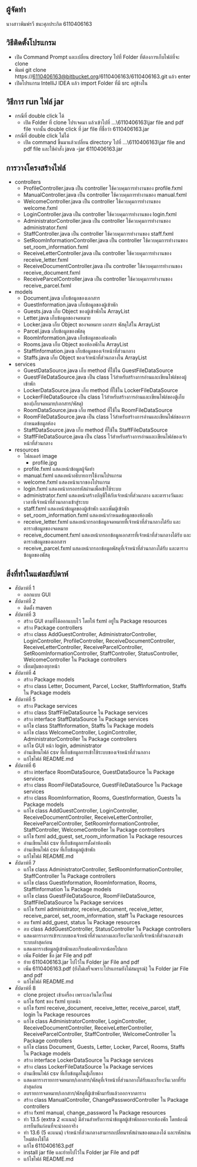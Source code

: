 ## ผู้จัดทำ
นางสาวพิมพ์รวี ชนะศุภประกิต
6110406163

## วิธีติดตั้งโปรแกรม
* เปิด Command Prompt และเปลี่ยน directory ไปที่ Folder ที่ต้องการเก็บไฟล์ที่จะ clone
* พิมพ์ git clone https://6110406163@bitbucket.org/6110406163/6110406163.git แล้ว enter
* เปิดโปรแกรม IntelliJ IDEA แล้ว import Folder ที่มี src อยู่ข้างใน

## วิธีการ run ไฟล์ jar
* กรณีที่ double click ได้ 
    - เปิด Folder ที่ clone โปรเจคมา แล้วเข้าไปที่ ...\6110406163\jar file and pdf file จากนั้น double click ที่ jar file ที่ชื่อว่า 6110406163.jar 
* กรณีที่ double click ไม่ได้
    - เปิด command ขึ้นมาแล้วเปลี่ยน directory ไปที่ ...\6110406163\jar file and pdf file และใช้คำสั่ง java -jar 6110406163.jar

## การวางโครงสร้างไฟล์
* controllers
    - ProfileController.java เป็น controller ใช้ควบคุมการทำงานของ profile.fxml
    - ManualController.java เป็น controller ใช้ควบคุมการทำงานของ manual.fxml
    - WelcomeController.java เป็น controller ใช้ควบคุมการทำงานของ welcome.fxml
    - LoginController.java เป็น controller ใช้ควบคุมการทำงานของ login.fxml
    - AdministratorController.java เป็น controller ใช้ควบคุมการทำงานของ administrator.fxml
    - StaffController.java เป็น controller ใช้ควบคุมการทำงานของ staff.fxml
    - SetRoomInformationController.java เป็น controller ใช้ควบคุมการทำงานของ set_room_information.fxml
    - ReceiveLetterController.java เป็น controller ใช้ควบคุมการทำงานของ receive_letter.fxml
    - ReceiveDocumentController.java เป็น controller ใช้ควบคุมการทำงานของ receive_document.fxml
    - ReceiveParcelController.java เป็น controller ใช้ควบคุมการทำงานของ receive_parcel.fxml
* models
    - Document.java เก็บข้อมูลของเอกสาร
    - GuestInformation.java เก็บข้อมูลของผู้เข้าพัก
    - Guests.java เก็บ Object ของผู้เข้าพักใน ArrayList
    - Letter.java เก็บข้อมูลของจดหมาย
    - Locker.java เก็บ Object ของจดหมาย เอกสาร พัสดุใส่ใน ArrayList
    - Parcel.java เก็บข้อมูลของพัสดุ
    - RoomInformation.java เก็บข้อมูลของห้องพัก
    - Rooms.java เก็บ Object ของห้องพักใน ArrayList
    - StaffInformation.java เก็บข้อมูลของเจ้าหน้าที่ส่วนกลาง
    - Staffs.java เก็บ Object ของเจ้าหน้าที่ส่วนกลางใน ArrayList
* services
    - GuestDataSource.java เก็บ method ที่ใช้ใน GuestFileDataSource
    - GuestFileDataSource.java เป็น class ไว้สำหรับสร้างการอ่านและเขียนไฟล์ของผู้เข้าพัก
    - LockerDataSource.java เก็บ method ที่ใช้ใน LockerFileDataSource
    - LockerFileDataSource เป็น class ไว้สำหรับสร้างการอ่านและเขียนไฟล์ของตู้เก็บของ(เก็บจดหมาย/เอกสาร/พัสดุ)
    - RoomDataSource.java เก็บ method ที่ใช้ใน RoomFileDataSource
    - RoomFileDataSource.java เป็น class ไว้สำหรับสร้างการอ่านและเขียนไฟล์ของการกำหนดข้อมูลห้อง
    - StaffDataSource.java เก็บ method ที่ใช้ใน StaffFileDataSource
    - StaffFileDataSource.java เป็น class ไว้สำหรับสร้างการอ่านและเขียนไฟล์ของเจ้าหน้าที่ส่วนกลาง
* resources
    - โฟลเดอร์ image
        - profile.jpg
    - profile.fxml แสดงหน้าข้อมูลผู้จัดทำ
    - manual.fxml แสดงหน้าอธิบายการใช้งานโปรแกรม
    - welcome.fxml แสดงหน้าแรกของโปรแกรม
    - login.fxml แสดงหน้ากรอกรหัสผ่านเพื่อเข้าใช้ระบบ
    - administrator.fxml แสดงหน้าสร้างบัญชีให้กับเจ้าหน้าที่ส่วนกลาง และตารางวันและเวลาที่เจ้าหน้าที่ส่วนกลางเข้าสู่ระบบ
    - staff.fxml แสดงหน้าข้อมูลของผู้เข้าพัก และเพิ่มผู้เข้าพัก
    - set_room_information.fxml แสดงหน้ากำหนดข้อมูลของห้องพัก
    - receive_letter.fxml แสดงหน้ากรอกข้อมูลจดหมายที่เจ้าหน้าที่ส่วนกลางได้รับ และตารางข้อมูลของจดหมาย
    - receive_document.fxml แสดงหน้ากรอกข้อมูลเอกสารที่เจ้าหน้าที่ส่วนกลางได้รับ และตารางข้อมูลของเอกสาร
    - receive_parcel.fxml แสดงหน้ากรอกข้อมูลพัสดุที่เจ้าหน้าที่ส่วนกลางได้รับ และตารางข้อมูลของพัสดุ

## สิ่งที่ทำในแต่ละสัปดาห์
* สัปดาห์ที่ 1
    - ออกแบบ GUI
* สัปดาห์ที่ 2
    - ติดตั้ง maven
* สัปดาห์ที่ 3
    - สร้าง GUI ตามที่ได้ออกแบบไว้ โดยให้ fxml อยู่ใน Package resources
    - สร้าง Package controllers
    - สร้าง class AddGuestController, AdministratorController, LoginController, ProfileController, ReceiveDocumentController,
    ReceiveLetterController, ReceiveParcelController, SetRoomInformationController, StaffController, StatusController, WelcomeController
    ใน Package controllers
    - เชื่อมปุ่มของทุกหน้า
* สัปดาห์ที่ 4
    - สร้าง Package models
    - สร้าง class Letter, Document, Parcel, Locker, StaffInformation, Staffs ใน Package models
* สัปดาห์ที่ 5
    - สร้าง Package services
    - สร้าง class StaffFileDataSource ใน Package services
    - สร้าง interface StaffDataSource ใน Package services
    - แก้ไข class StaffInformation, Staffs ใน Package models
    - แก้ไข class WelcomeController, LoginController, AdministratorController ใน Package controllers
    - แก้ไข GUI หน้า login, administrator
    - อ่านเขียนไฟล์ csv ที่เก็บข้อมูลการเข้าใช้ระบบของเจ้าหน้าที่ส่วนกลาง
    - แก้ไขไฟล์ README.md
* สัปดาห์ที่ 6
    - สร้าง interface RoomDataSource, GuestDataSource ใน Package services
    - สร้าง class RoomFileDataSource, GuestFileDataSource ใน Package services
    - สร้าง class RoomInformation, Rooms, GuestInformation, Guests ใน Package models
    - แก้ไข class AddGuestController, LoginController, ReceiveDocumentController, ReceiveLetterController, ReceiveParcelController,
    SetRoomInformationController, StaffController, WelcomeController ใน Package controllers
    - แก้ไข fxml add_guest, set_room_information ใน Package resources
    - อ่านเขียนไฟล์ csv ที่เก็บข้อมูลการตั้งค่าห้องพัก
    - อ่านเขียนไฟล์ csv ที่เก็บข้อมูลผู้เข้าพัก
    - แก้ไขไฟล์ README.md
* สัปดาห์ที่ 7
    - แก้ไข class AdministratorController, SetRoomInformationController, StaffController ใน Package controllers
    - แก้ไข class GuestInformation, RoomInformation, Rooms, StaffInformation ใน Package models
    - แก้ไข class GuestFileDataSource, RoomFileDataSource, StaffFileDataSource ใน Package services
    - แก้ไข fxml administrator, receive_document, receive_letter, receive_parcel, set_room_information, staff ใน Package resources
    - ลบ fxml add_guest, status ใน Package resources
    - ลบ class AddGuestController, StatusController ใน Package controllers
    - แสดงตารางการเข้าระบบของเจ้าหน้าที่ส่วนกลางและเรียงวันเวลาที่เจ้าหน้าที่ส่วนกลางเข้าระบบล่าสุดก่อน
    - แสดงตารางข้อมูลผู้เข้าพักและเรียงห้องพักจากน้อยไปมาก
    - เพิ่ม Folder ชื่อ jar File and pdf
    - ย้าย 6110406163.jar ไปไว้ใน Folder jar File and pdf
    - เพิ่ม 6110406163.pdf (ยังไม่เสร็จเพราะโปรแกรมยังไม่สมบูรณ์) ใน Folder jar File and pdf
    - แก้ไขไฟล์ README.md
* สัปดาห์ที่ 8
    - clone project เข้าเครื่อง เพราะลงวินโดว์ใหม่
    - แก้ไข font ของ fxml ทุกหน้า
    - แก้ไข fxml receive_document, receive_letter, receive_parcel, staff, login ใน Package resources
    - แก้ไข class AdministratorController, LoginController, ReceiveDocumentController, ReceiveLetterController, ReceiveParcelController,
    StaffController, WelcomeController ใน Package controllers
    - แก้ไข class Document, Guests, Letter, Locker, Parcel, Rooms, Staffs ใน Package models
    - สร้าง interface LockerDataSource ใน Package services
    - สร้าง class LockerFileDataSource ใน Package services
    - อ่านเขียนไฟล์ csv ที่เก็บข้อมูลในตู้เก็บของ
    - แสดงตารางรายการจดหมาย/เอกสาร/พัสดุที่เจ้าหน้าที่ส่วนกลางได้รับและเรียงวันเวลาที่รับล่าสุดก่อน
    - ลบรายการจดหมาย/เอกสาร/พัสดุที่ผู้เข้าพักมารับแล้วออกจากตาราง
    - สร้าง class ManualController, ChangePasswordController ใน Package controllers
    - สร้าง fxml manual, change_password ใน Package resources
    - ทำ 13.5 (extra 2 คะแนน) มีส่วนสําหรับการนําข้อมูลผู้เข้าพักออกจากห้องพัก โดยต้องมีการยืนยันก่อนที่จะนําออกจริง
    - ทำ 13.6 (5 คะแนน) เจ้าหน้าที่ส่วนกลางสามารถเปลี่ยนรหัสผ่านของตนเองได้ และรหัสผ่านใหม่ต้องใช้ได้
    - แก้ไข 6110406163.pdf
    - install jar file และย้ายไปไว้ใน Folder jar File and pdf
    - แก้ไขไฟล์ README.md